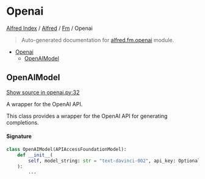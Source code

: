 # Openai

[Alfred Index](../../README.md#alfred-index) /
[Alfred](../index.md#alfred) /
[Fm](./index.md#fm) /
Openai

> Auto-generated documentation for [alfred.fm.openai](../../../alfred/fm/openai.py) module.

- [Openai](#openai)
  - [OpenAIModel](#openaimodel)

## OpenAIModel

[Show source in openai.py:32](../../../alfred/fm/openai.py#L32)

A wrapper for the OpenAI API.

This class provides a wrapper for the OpenAI API for generating completions.

#### Signature

```python
class OpenAIModel(APIAccessFoundationModel):
    def __init__(
        self, model_string: str = "text-davinci-002", api_key: Optional[str] = None
    ):
        ...
```


